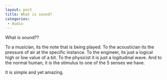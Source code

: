 ```yaml
---
layout: post
title: What is sound?
categories:
 - Audio
---
```


What is sound??

To a musician, its the note that is being played. To the acoustician its the pressure of air at the specific instance. To the engineer, its just a logical high or low value of a bit. To the physicist it is just a logitudinal wave. And to the normal human, it is the stimulus to one of the 5 senses we have.

It is simple and yet amazing.
